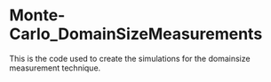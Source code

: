 # Monte-Carlo_DomainSizeMeasurements
This is the code used to create the simulations for the domainsize measurement technique.
